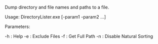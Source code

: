 Dump directory and file names and paths to a file.

Usage: DirectoryLister.exe [-param1 -param2 ...]

Parameters:

 -h : Help
 -e : Exclude Files
 -f : Get Full Path
 -n : Disable Natural Sorting